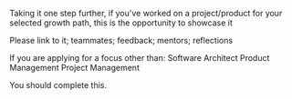 Taking it one step further, if you've worked on a project/product for your selected growth path, this is the opportunity to showcase it

Please link to it; teammates; feedback; mentors; reflections

If you are applying for a focus other than: 
Software Architect
Product Management
Project Management

You should complete this. 
